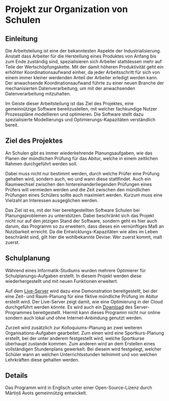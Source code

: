 # Projekt zur Organization von Schulen
## Einleitung
Die Arbeitsteilung ist eine der bekanntesten Aspekte der Industrialisierung.
Anstatt dass Arbeiter für die Herstellung eines Produktes von Anfang bis zum Ende zuständig sind,
spezialisieren sich Arbeiter stattdessen mehr auf Teile der Wertschöpfungskette.
Mit der damit höheren Produktivität geht ein erhöhter Koordinationsaufwand einher,
da jeder Arbeitsschritt für sich von einem immer kleiner werdenden Anteil der Arbeiter erledigt werden kann.
Der anwachsende Koordinationsaufwand führte zu einer neuen Branche der mechanisierten Datenverarbeitung,
um mit der anwachsenden Datenverarbeitung mitzuhalten.

Im Geiste dieser Arbeitsteilung ist das Ziel des Projektes, eine gemeinnützige Software bereitzustellen,
mit welcher fachkundige Nutzer Prozesspläne modellieren und optimieren. 
Die Software stellt dazu spezialisierte Modellierungs und Optimierungs-Kapazitäten verständlich bereit.
## Ziel des Projektes
An Schulen gibt es immer wiederkehrende Planungsaufgaben,
wie das Planen der mündlichen Prüfung für das Abitur,
welche in einem zeitlichen Rahmen durchgeführt werden soll.

Dabei muss nicht nur bestimmt werden,
durch welche Prüfer eine Prüfung gehalten wird,
sondern auch, wo und wann diese stattfindet.
Auch ein Raumwechsel zwischen den hintereinanderliegenden Prüfungen eines Prüfers will vermieden werden und
die Zeit zwischen den mündlichen Prüfungen eines Schülers sollte auch maximiert werden.
Kurzum muss eine Vielzahl an Interessen ausgeglichen werden.

Das Ziel ist es, mit der hier bereitgestellten Software Schulen bei Planungsproblemen zu unterstützen.
Dabei beschränkt sich das Projekt nicht nur auf den jetzigen Stand der Software,
sondern geht es hier auch darum, das Programm so zu erweitern,
dass dieses ein vernünftiges Maß an Nutzbarkeit erreicht.
Da die Entwicklungs-Kapazitäten wie alles im Leben beschränkt sind,
gilt hier die wohlbekannte Devise: Wer zuerst kommt, malt zuerst.
## Schulplanung
Während eines Informatik-Studiums wurden mehrere Optimierer für Schulplanungs-Aufgaben erstellt.
In diesem Projekt werden diese wiederhergestellt und mit neuen Funktionen erweitert.

Auf dem [Live-Server](http://live.splitcells.net/net/splitcells/gel/ui/editor.html) wird dazu
eine Demonstration bereitgestellt,
bei der eine Zeit- und Raum-Planung für eine fiktive mündliche Prüfung im Abitur erstellt wird.
Der Live-Server zeigt damit,
wie eine Optimierung in der Cloud durchgeführt werden könnte.
Es wird auch ein [Download](https://splitcells.net/net/splitcells/network/distro/downloads/index.html)
des Server-Programmes bereitgestellt.
Hiermit kann dieses Programm nicht nur online sondern auch lokal und ohne Internet-Anbindung genutzt werden.

Zurzeit wird zusätzlich zur Kolloquiums-Planung an zwei weiteren Organisations-Aufgaben gearbeitet.
Zum einen wird eine Sportkurs-Planung erstellt,
bei der unter anderem festgestellt wird,
welche Sportkurse überhaupt zustande kommen.
Zum anderen wird an dem Erstellen eines vollständigen Stundenplans gewerkelt.
Bei diesem wird festgelegt, welcher Schüler wann an welchen Unterrichtsstunden teilnimmt und
von welchen Lehrkräften diese gehalten werden.
## Details
Das Programm wird in Englisch unter einer Open-Source-Lizenz durch Mārtiņš Avots gemeinnützig entwickelt.